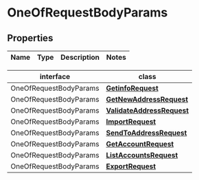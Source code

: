 # OneOfRequestBodyParams

## Properties
Name | Type | Description | Notes
------------ | ------------- | ------------- | -------------

interface | class
------------ | ------------- 
OneOfRequestBodyParams| [**GetinfoRequest**](GetinfoRequest.md)
OneOfRequestBodyParams| [**GetNewAddressRequest**](GetinfoRequest.md)
OneOfRequestBodyParams| [**ValidateAddressRequest**](ValidateAddressRequest.md)
OneOfRequestBodyParams| [**ImportRequest**](ImportRequest.md)
OneOfRequestBodyParams| [**SendToAddressRequest**](SendToAddressRequest.md)
OneOfRequestBodyParams| [**GetAccountRequest**](GetAccountRequest.md)
OneOfRequestBodyParams| [**ListAccountsRequest**](ListAccountsRequest.md)
OneOfRequestBodyParams| [**ExportRequest**](ExportRequest.md)
